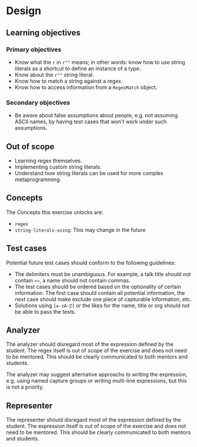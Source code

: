 # Design

## Learning objectives

### Primary objectives

- Know what the `r` in `r""` means; in other words: know how to use string literals as a shortcut to define an instance of a type.
- Know about the `r""` string literal.
- Know how to match a string against a regex.
- Know how to access information from a `RegexMatch` object.

### Secondary objectives

- Be aware about false assumptions about people, e.g. not assuming ASCII names, by having test cases that won't work under such assumptions.

## Out of scope

- Learning regex themselves.
- Implementing custom string literals.
- Understand how string literals can be used for more complex metaprogramming.

## Concepts

The Concepts this exercise unlocks are:

- `regex`
- `string-literals-using`: This may change in the future

## Test cases

Potential future test cases should conform to the following guidelines:

- The delimiters must be unambiguous. For example, a talk title should not contain `»«`, a name should not contain commas.
- The test cases should be ordered based on the optionality of certain information. The first case should contain all potential information, the next case should make exclude one piece of capturable information, etc.
- Solutions using `[a-zA-Z]` or the likes for the name, title or org should not be able to pass the tests.


## Analyzer

The analyzer should disregard most of the expression defined by the student.
The regex itself is out of scope of the exercise and does not need to be mentored.
This should be clearly communicated to both mentors and students.

The analyzer may suggest alternative approachs to writing the expression, e.g. using named capture groups or writing multi-line expressions, but this is not a priority.

## Representer

The representer should disregard most of the expression defined by the student.
The expression itself is out of scope of the exercise and does not need to be mentored.
This should be clearly communicated to both mentors and students.
